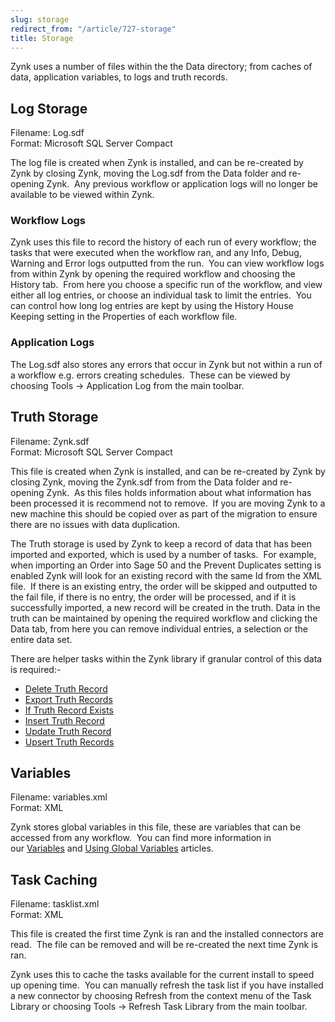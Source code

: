 ```yaml
---
slug: storage
redirect_from: "/article/727-storage"
title: Storage
---
```

Zynk uses a number of files within the the Data directory; from caches of data, application variables, to logs and truth records.

## Log Storage
Filename: Log.sdf   
Format: Microsoft SQL Server Compact

The log file is created when Zynk is installed, and can be re-created by Zynk by closing Zynk, moving the Log.sdf from the Data folder and re-opening Zynk.  Any previous workflow or application logs will no longer be available to be viewed within Zynk.

### Workflow Logs
Zynk uses this file to record the history of each run of every workflow; the tasks that were executed when the workflow ran, and any Info, Debug, Warning and Error logs outputted from the run.  You can view workflow logs from within Zynk by opening the required workflow and choosing the History tab.  From here you choose a specific run of the workflow, and view either all log entries, or choose an individual task to limit the entries.  You can control how long log entries are kept by using the History House Keeping setting in the Properties of each workflow file.

### Application Logs
The Log.sdf also stores any errors that occur in Zynk but not within a run of a workflow e.g. errors creating schedules.  These can be viewed by choosing Tools -> Application Log from the main toolbar.

## Truth Storage
Filename: Zynk.sdf  
Format: Microsoft SQL Server Compact

This file is created when Zynk is installed, and can be re-created by Zynk by closing Zynk, moving the Zynk.sdf from from the Data folder and re-opening Zynk.  As this files holds information about what information has been processed it is recommend not to remove.  If you are moving Zynk to a new machine this should be copied over as part of the migration to ensure there are no issues with data duplication.

The Truth storage is used by Zynk to keep a record of data that has been imported and exported, which is used by a number of tasks.  For example, when importing an Order into Sage 50 and the Prevent Duplicates setting is enabled Zynk will look for an existing record with the same Id from the XML file.  If there is an existing entry, the order will be skipped and outputted to the fail file, if there is no entry, the order will be processed, and if it is successfully imported, a new record will be created in the truth. Data in the truth can be maintained by opening the required workflow and clicking the Data tab, from here you can remove individual entries, a selection or the entire data set.

There are helper tasks within the Zynk library if granular control of this data is required:-

 * [Delete Truth Record](delete-truth-record)
 * [Export Truth Records](export-truth-records)
 * [If Truth Record Exists](if-truth-record-exists)
 * [Insert Truth Record](insert-truth-record)
 * [Update Truth Record](update-truth-record)
 * [Upsert Truth Records](upsert-truth-records)

## Variables
Filename: variables.xml  
Format: XML

Zynk stores global variables in this file, these are variables that can be accessed from any workflow.  You can find more information in our [Variables](variables) and [Using Global Variables](using-global-variables) articles.

## Task Caching
Filename: tasklist.xml  
Format: XML

This file is created the first time Zynk is ran and the installed connectors are read.  The file can be removed and will be re-created the next time Zynk is ran.

Zynk uses this to cache the tasks available for the current install to speed up opening time.  You can manually refresh the task list if you have installed a new connector by choosing Refresh from the context menu of the Task Library or choosing Tools -> Refresh Task Library from the main toolbar.